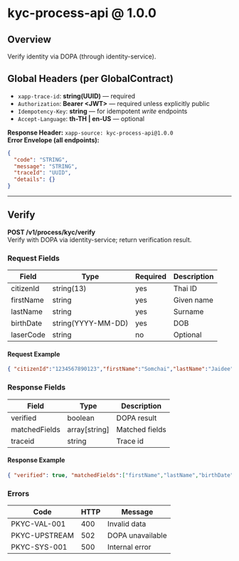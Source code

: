 # kyc-process-api @ 1.0.0

## Overview
Verify identity via DOPA (through identity-service).

## Global Headers (per GlobalContract)
- `xapp-trace-id`: **string(UUID)** — required
- `Authorization`: **Bearer &lt;JWT&gt;** — required unless explicitly public
- `Idempotency-Key`: **string** — for idempotent *write* endpoints
- `Accept-Language`: **th-TH | en-US** — optional

**Response Header:** `xapp-source: kyc-process-api@1.0.0`  
**Error Envelope (all endpoints):**
```json
{
  "code": "STRING",
  "message": "STRING",
  "traceId": "UUID",
  "details": {}
}
```

---
## Verify
**POST /v1/process/kyc/verify**  
Verify with DOPA via identity-service; return verification result.

### Request Fields
| Field | Type | Required | Description |
|---|---|---|---|
| citizenId | string(13) | yes | Thai ID |
| firstName | string | yes | Given name |
| lastName | string | yes | Surname |
| birthDate | string(YYYY-MM-DD) | yes | DOB |
| laserCode | string | no | Optional |

#### Request Example
```json
{ "citizenId":"1234567890123","firstName":"Somchai","lastName":"Jaidee","birthDate":"1990-05-10" }
```


### Response Fields
| Field | Type | Description |
|---|---|---|
| verified | boolean | DOPA result |
| matchedFields | array[string] | Matched fields |
| traceid | string | Trace id |

#### Response Example
```json
{ "verified": true, "matchedFields":["firstName","lastName","birthDate"], "traceid":"1f3c..." }
```


### Errors
| Code | HTTP | Message |
|---|---|---|
PKYC-VAL-001 | 400 | Invalid data
PKYC-UPSTREAM | 502 | DOPA unavailable
PKYC-SYS-001 | 500 | Internal error
